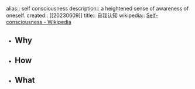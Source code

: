 alias:: self consciousness
description:: a heightened sense of awareness of oneself.
created:: [[20230609]]
title:: 自我认知
wikipedia:: [Self-consciousness - Wikipedia](https://en.wikipedia.org/wiki/Self-consciousness)

- ## Why
- ## How
- ## What